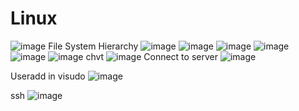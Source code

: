 # Linux
![image](https://github.com/adityasneo/Linux/assets/128022129/9b78ab7b-7740-4e80-b306-0deee0f51b12)
File System Hierarchy
![image](https://github.com/adityasneo/Linux/assets/128022129/c2fc3790-086d-4f39-afd3-8b776f41f026)
![image](https://github.com/adityasneo/Linux/assets/128022129/4f430f9c-ed85-46de-9631-78024d6d489d)
![image](https://github.com/adityasneo/Linux/assets/128022129/e8e86be9-a7fa-49ea-8a50-3475a2cb7d37)
![image](https://github.com/adityasneo/Linux/assets/128022129/207baa10-1ac5-493e-a44e-3879d176af54)
![image](https://github.com/adityasneo/Linux/assets/128022129/298373a7-1036-4b4c-8446-3f9b7aaf3cbf)
![image](https://github.com/adityasneo/Linux/assets/128022129/9cdb1405-ad01-4097-9219-951072c1fc0f)
chvt
![image](https://github.com/adityasneo/Linux/assets/128022129/3d70c2cd-bdb0-489a-b967-b145117ae708)
Connect to server
![image](https://github.com/adityasneo/Linux/assets/128022129/25310594-3d00-4c10-8cab-be3b15a43f9f)

Useradd in visudo
![image](https://github.com/adityasneo/Linux/assets/128022129/0cb43688-7cf2-4617-84df-4ddfe5bcb1ff)


ssh
![image](https://github.com/adityasneo/Linux/assets/128022129/bd644733-3f5f-4608-ac28-9f65a238e173)
